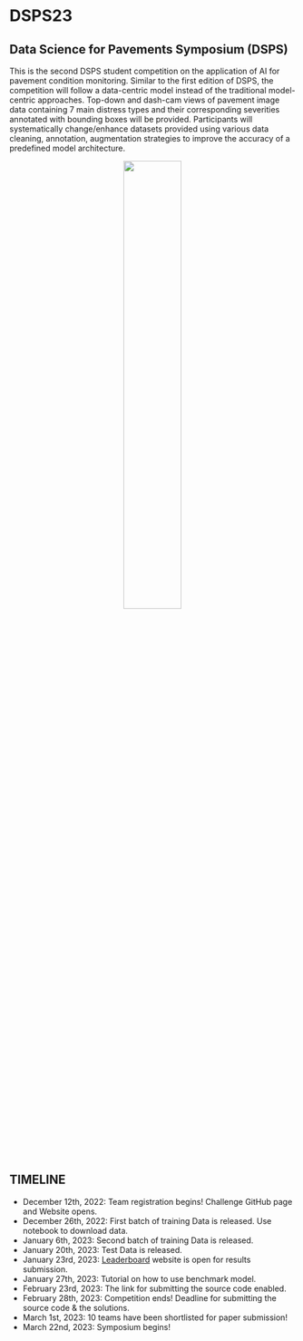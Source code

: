 # DSPS23

## Data Science for Pavements Symposium (DSPS)

This is the second DSPS student competition on the application of AI for pavement condition monitoring. Similar to the first edition of DSPS, the competition will follow a data-centric model instead of the traditional model-centric approaches. Top-down and dash-cam views of pavement image data containing 7 main distress types and their corresponding severities annotated with bounding boxes will be provided. Participants will systematically change/enhance datasets provided using various data cleaning, annotation, augmentation strategies to improve the accuracy of a predefined model architecture.

 <div align="center">
<!--     <a>
        <img src="https://github.com/UM-Titan/DSPS/blob/dev/gif2.gif" width="45%"/>
    </a> -->
    <a>
        <img src="https://github.com/UM-Titan/DSPS/blob/main/dsps.gif" width="45%"/>
    </a>
    
</div> 

## <summary>TIMELINE </summary>
* December 12th, 2022: Team registration begins! Challenge GitHub page and Website opens. 
* December 26th, 2022: First batch of training Data is released. Use notebook to download data. 
* January 6th, 2023: Second batch of training Data is released.
* January 20th, 2023: Test Data is released.
* January 23rd, 2023: [Leaderboard](https://dsps-1e998.web.app/) website is open for results submission.
* January 27th, 2023: Tutorial on how to use benchmark model. 
* February 23rd, 2023: The link for submitting the source code enabled.
* February 28th, 2023: Competition ends! Deadline for submitting the source code & the solutions. 
* March 1st, 2023: 10 teams have been shortlisted for paper submission!
* March 22nd, 2023: Symposium begins! 
